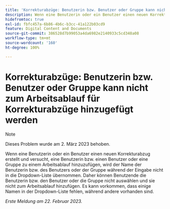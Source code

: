 ```yaml
---
title: 'Korrekturabzüge: Benutzerin bzw. Benutzer oder Gruppe kann nicht zum Arbeitsablauf für Korrekturabzüge hinzugefügt werden'
description: Wenn eine Benutzerin oder ein Benutzer einen neuen Korrekturabzug erstellt und versucht, eine Benutzerin bzw. einen Benutzer oder eine Gruppe zu einem Arbeitsablauf hinzuzufügen, wird der Name der Benutzerin bzw. des Benutzers oder der Gruppe während der Eingabe nicht in die Dropdown-Liste übernommen. Daher können Benutzende die Benutzerin bzw. den Benutzer oder die Gruppe nicht auswählen und sie nicht zum Arbeitsablauf hinzufügen. Es kann vorkommen, dass einige Namen in der Dropdown-Liste fehlen, während andere vorhanden sind.
hidefromtoc: true
exl-id: fbfc457a-6b86-4b6c-b3cc-41a122b03cd9
feature: Digital Content and Documents
source-git-commit: 386528d7b99053a4da6982e2140933c5cd348a08
workflow-type: tm+mt
source-wordcount: '160'
ht-degree: 100%

---
```


# Korrekturabzüge: Benutzerin bzw. Benutzer oder Gruppe kann nicht zum Arbeitsablauf für Korrekturabzüge hinzugefügt werden

>[!NOTE]
>
>Dieses Problem wurde am 2. März 2023 behoben.

Wenn eine Benutzerin oder ein Benutzer einen neuen Korrekturabzug erstellt und versucht, eine Benutzerin bzw. einen Benutzer oder eine Gruppe zu einem Arbeitsablauf hinzuzufügen, wird der Name der Benutzerin bzw. des Benutzers oder der Gruppe während der Eingabe nicht in die Dropdown-Liste übernommen. Daher können Benutzende die Benutzerin bzw. den Benutzer oder die Gruppe nicht auswählen und sie nicht zum Arbeitsablauf hinzufügen. Es kann vorkommen, dass einige Namen in der Dropdown-Liste fehlen, während andere vorhanden sind.

_Erste Meldung am 22. Februar 2023._
